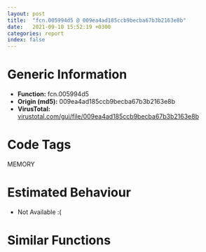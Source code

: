 ```yaml
---
layout: post
title:  "fcn.005994d5 @ 009ea4ad185ccb9becba67b3b2163e8b"
date:   2021-09-10 15:52:19 +0300
categories: report
index: false
---
```


# Generic Information
- **Function:** fcn.005994d5
- **Origin (md5):** 009ea4ad185ccb9becba67b3b2163e8b
- **VirusTotal:** [virustotal.com/gui/file/009ea4ad185ccb9becba67b3b2163e8b][virustotal_ref]

# Code Tags
<span class="tag" id="MEMORY">MEMORY</span>


# Estimated Behaviour
<ul><li class="bhv-desc" id="na">Not Available :(</li></ul>

# Similar Functions
<script type="text/javascript" src="https://www.gstatic.com/charts/loader.js"></script>
<script type="text/javascript">

    google.charts.load('current', {'packages':['corechart']});
    google.charts.setOnLoadCallback(drawChart);

    function drawChart() {
    var data = new google.visualization.DataTable();
        data.addColumn('number', 'X');
        data.addColumn('number', 'Y');
        data.addColumn({type: 'string', role: 'tooltip', 'p': {'html': true}});
        data.addColumn({'type': 'string', 'role': 'style'});
        
        data.addRows([
    [-25.489267349243164, 112.25808715820312, '<b><a href="/report/fcn.005994d5@009ea4ad185ccb9becba67b3b2163e8b">fcn.005994d5</a><br>@009ea4ad185ccb9becba67b3b2163e8b</b><br>', 'point { fill-color: #e0440e; }'],
[49.19106674194336, -58.55709457397461, '<b><a href="/report/fcn.004fcf2a@a9a3c47f5c08fef0f0f69b66c17916ac">fcn.004fcf2a</a><br>@a9a3c47f5c08fef0f0f69b66c17916ac</b><br>', 'null'],
[-95.01146697998047, -20.149639129638672, '<b><a href="/report/fcn.006ccc92@1ad8df9cf1d781bf2acc8965dea0570e">fcn.006ccc92</a><br>@1ad8df9cf1d781bf2acc8965dea0570e</b><br>', 'null'],
[88.00175476074219, 14.4775972366333, '<b><a href="/report/fcn.004fcf2a@ef3a0211d1ddb224667e2aa0d915337b">fcn.004fcf2a</a><br>@ef3a0211d1ddb224667e2aa0d915337b</b><br>', 'null'],
[-7.706760406494141, 18.10289192199707, '<b><a href="/report/fcn.006ccc92@1422b34b080163f61eff1f3b3bdc905d">fcn.006ccc92</a><br>@1422b34b080163f61eff1f3b3bdc905d</b><br>', 'null'],
[-32.134334564208984, -74.19938659667969, '<b><a href="/report/fcn.00523c15@da37d90419c1292c0f16cbfd1f66402d">fcn.00523c15</a><br>@da37d90419c1292c0f16cbfd1f66402d</b><br>', 'null'],
[54.31517791748047, 90.14574432373047, '<b><a href="/report/fcn.005b1812@4e8d6f73c8261716f687f8d06429ef4d">fcn.005b1812</a><br>@4e8d6f73c8261716f687f8d06429ef4d</b><br>', 'null'],
[-91.83732604980469, 62.5531120300293, '<b><a href="/report/fcn.0064ed6f@8c848ad89aab40a1738b363a37856125">fcn.0064ed6f</a><br>@8c848ad89aab40a1738b363a37856125</b><br>', 'null'],

        ]);

    var options = {
        title: 'Similarity Plot',
        legend: 'none',
        colors: ['#dedbd9', '#e6693e', '#ec8f6e', '#f3b49f', '#f6c7b6'],
        tooltip: {isHtml: true, trigger: 'both'},
        explorer: {
        actions: ["dragToZoom", "rightClickToReset"],
        },
        chartArea: {
        width: '80%',
        height: '80%'
        },
        width: '100%',
        height: '100%'
    };

    var chart = new google.visualization.ScatterChart(document.getElementById('chart_div'));

    chart.draw(data, options);
    }
    
</script>


<div id="chart_div" style="width: 100%px; height: 100%;"></div>

# Disassembled Code
{% highlight nasm %}

push ebp
mov ebp, esp
sub esp, 0x94
mov eax, dword[ebp-0x28]
add eax, dword[ebp-0x40]
add eax, dword[ebp-0x38]
mov dword[ebp-0xc], eax
mov eax, dword[ebp-0x34]
add eax, dword[ebp-0x18]
add eax, dword[ebp-0x1c]
mov dword[ebp-0x30], eax
mov eax, dword[ebp-0x24]
add eax, dword[ebp-0x1c]
add eax, dword[ebp-0x10]
mov dword[ebp-0x20], eax
mov eax, dword[ebp-0x14]
add eax, dword[ebp-0x28]
add eax, dword[ebp-0x2c]
mov dword[ebp-0x4c], eax
mov eax, dword[ebp-0xc]
add eax, dword[ebp-0x24]
mov dword[ebp-0x34], eax
mov eax, dword[ebp-0x14]
add eax, dword[ebp-0x40]
add eax, dword[ebp-0x4c]
mov dword[ebp-0x44], eax
mov eax, dword[ebp-0x44]
add eax, dword[ebp-8]
add eax, dword[ebp-0x20]
mov dword[ebp-0x48], eax
mov eax, dword[ebp-0x38]
add eax, dword[ebp-0x48]
mov dword[ebp-0x24], eax
mov eax, dword[ebp-0xc]
add eax, dword[ebp-0x50]
add eax, dword[ebp-0x60]
mov dword[ebp-0x54], eax
mov eax, dword[ebp-0x24]
add eax, dword[ebp-0x48]
add eax, dword[ebp-0x50]
mov dword[ebp-0xc], eax
mov eax, dword[ebp-0x38]
add eax, dword[ebp-0x38]
add eax, dword[ebp-0x18]
mov dword[ebp-0x40], eax
mov eax, dword[ebp-0x30]
add eax, dword[ebp-0x58]
mov dword[ebp-4], eax
mov eax, dword[ebp-8]
add eax, dword[ebp-0x4c]
add eax, dword[ebp-0x18]
mov dword[ebp-0x10], eax
mov eax, dword[ebp-0x54]
add eax, dword[ebp-0x4c]
mov dword[ebp-8], eax
mov eax, dword[ebp-0x58]
add eax, dword[ebp-0x1c]
mov dword[ebp-0x2c], eax
mov eax, dword[ebp-0x64]
add eax, dword[ebp-0x68]
add eax, dword[ebp-4]
mov dword[ebp-0x48], eax
and dword[ebp-0x20], 0
jmp off.b199
mov eax, dword[ebp-0x20]
inc eax
mov dword[ebp-0x20], eax
cmp dword[ebp-0x20], 2
jae off.b216
mov eax, dword[ebp-0x40]
add eax, dword[ebp-0x68]
mov dword[ebp-0x3c], eax
jmp off.b192
mov eax, dword[ebp-0x20]
add eax, dword[ebp-0x18]
add eax, dword[ebp-0x20]
mov dword[ebp-0x30], eax
push 0x40
push 0x3000
push 0x1a521b
push 0
call dword[sym.imp.KERNEL32.dll_VirtualAlloc]
mov dword[ebp-0x80], eax
mov eax, dword[ebp-0x44]
add eax, dword[ebp-8]
mov dword[ebp-0x34], eax
mov eax, dword[ebp-0x68]
add eax, dword[ebp-0x20]
add eax, dword[ebp-0x54]
mov dword[ebp-4], eax
mov eax, dword[ebp-0x28]
add eax, dword[ebp-0x24]
mov dword[ebp-0x14], eax
mov eax, dword[ebp-0x30]
cmp eax, dword[ebp-0x58]
jbe off.b314
mov eax, dword[ebp-0x58]
cmp eax, dword[ebp-0x2c]
jbe off.b314
mov eax, dword[ebp-0x24]
cmp eax, dword[ebp-0x54]
jbe off.b314
mov eax, dword[ebp-0x24]
add eax, dword[ebp-0x2c]
mov dword[ebp-8], eax
mov eax, dword[ebp-0x38]
add eax, dword[ebp-0x10]
mov dword[ebp-0x14], eax
mov eax, dword[ebp-0x50]
add eax, dword[ebp-0x50]
add eax, dword[ebp-0x60]
mov dword[ebp-0x18], eax
mov eax, dword[ebp-0x3c]
add eax, dword[ebp-0x54]
add eax, dword[ebp-0x24]
mov dword[ebp-0x60], eax
mov eax, dword[ebp-0x3c]
add eax, dword[ebp-0x34]
mov dword[ebp-0x24], eax
mov eax, dword[ebp-0x58]
add eax, dword[ebp-0x3c]
add eax, dword[ebp-0x38]
mov dword[ebp-0x18], eax
mov eax, dword[ebp-0x48]
add eax, dword[ebp-0x28]
add eax, dword[ebp-0x28]
mov dword[ebp-0x68], eax
mov eax, dword[ebp-0x58]
add eax, dword[ebp-0x58]
add eax, dword[ebp-0x34]
mov dword[ebp-0x28], eax
mov eax, dword[ebp-0x50]
add eax, dword[ebp-0x34]
add eax, dword[ebp-0x44]
mov dword[ebp-0x10], eax
mov eax, dword[ebp-0x80]
add eax, 0x9b000
mov dword[ebp-0x80], eax
mov eax, dword[ebp-0x14]
add eax, dword[ebp-0x2c]
mov dword[ebp-0x40], eax
mov eax, dword[ebp-0x1c]
add eax, dword[ebp-0x44]
mov dword[ebp-0x10], eax
mov eax, dword[ebp-0x30]
add eax, dword[ebp-0x34]
mov dword[ebp-0x4c], eax
mov dword[ebp-0x88], 0x4677110
mov eax, dword[ebp-0x38]
cmp eax, dword[ebp-4]
je off.b480
mov eax, dword[ebp-8]
cmp eax, dword[ebp-0x34]
jae off.b480
mov eax, dword[ebp-0x1c]
add eax, dword[ebp-0x38]
add eax, dword[ebp-0x18]
mov dword[ebp-0x60], eax
mov eax, dword[ebp-0x60]
add eax, dword[ebp-0x18]
add eax, dword[ebp-0x68]
mov dword[ebp-0x20], eax
mov eax, dword[ebp-4]
add eax, dword[ebp-8]
add eax, dword[ebp-0x28]
mov dword[ebp-0x64], eax
mov eax, dword[ebp-0xc]
cmp eax, dword[ebp-0x34]
jne off.b538
mov eax, dword[ebp-0x60]
cmp eax, dword[ebp-8]
je off.b538
cmp dword[ebp-0x54], 0
jne off.b538
mov eax, dword[ebp-0x28]
add eax, dword[ebp-0x10]
add eax, dword[ebp-0x64]
mov dword[ebp-0xc], eax
and dword[ebp-0x5c], 0
mov eax, dword[ebp-0x14]
add eax, dword[ebp-0x44]
add eax, dword[ebp-4]
mov dword[ebp-0x60], eax
mov eax, dword[ebp-0x14]
add eax, dword[ebp-0x40]
add eax, dword[ebp-0x18]
mov dword[ebp-0x58], eax
mov eax, dword[ebp-0x24]
add eax, dword[ebp-0x3c]
mov dword[ebp-0x54], eax
mov eax, dword[ebp-0x10]
add eax, dword[ebp-0x2c]
mov dword[ebp-4], eax
mov eax, dword[ebp-0x50]
add eax, dword[ebp-0x38]
add eax, dword[ebp-0x38]
mov dword[ebp-0x4c], eax
mov dword[ebp-0x6c], 0xe095be42
mov eax, dword[ebp-0x60]
add eax, dword[ebp-0x58]
mov dword[ebp-0x30], eax
mov eax, dword[ebp-0x3c]
add eax, dword[ebp-0x28]
mov dword[ebp-0x14], eax
mov dword[ebp-0x7c], 0x9624d547
mov eax, dword[ebp-0x4c]
add eax, dword[ebp-0x20]
add eax, dword[ebp-0x2c]
mov dword[ebp-0x34], eax
mov eax, dword[ebp-0x2c]
add eax, dword[ebp-0x10]
add eax, dword[ebp-0x20]
mov dword[ebp-0x48], eax
mov dword[ebp-0x78], 0xfba21b0e
mov eax, dword[ebp-0xc]
add eax, dword[ebp-0x58]
mov dword[ebp-0x64], eax
mov dword[ebp-0x70], 0xac060e31
mov eax, dword[ebp-0x1c]
add eax, dword[ebp-0x1c]
mov dword[ebp-0x68], eax
mov eax, dword[ebp-0x2c]
add eax, dword[ebp-0x3c]
add eax, dword[ebp-0x2c]
mov dword[ebp-0x1c], eax
mov dword[ebp-0x8c], 0x22f37817
mov eax, dword[ebp-0x10]
cmp eax, dword[ebp-0x50]
jb off.b720
cmp dword[ebp-0x18], 0
jae off.b729
mov eax, dword[ebp-0x14]
add eax, dword[ebp-0x14]
mov dword[ebp-0x30], eax
mov eax, dword[ebp-0x3c]
add eax, dword[ebp-4]
add eax, dword[ebp-8]
mov dword[ebp-0xc], eax
mov eax, dword[ebp-0x3c]
imul eax, dword[ebp-4]
add eax, dword[ebp-0x4c]
mov dword[ebp-0x40], eax
and dword[ebp-0x5c], 0
cmp dword[ebp-0x5c], 0xb1e0
jae off.b1603
mov eax, dword[ebp-0xc]
add eax, dword[ebp-0x44]
mov dword[ebp-0x1c], eax
mov eax, dword[ebp-0x6c]
xor eax, dword[ebp-0x7c]
mov dword[ebp-0x6c], eax
mov eax, dword[ebp-0x48]
add eax, dword[ebp-0x2c]
mov dword[ebp-8], eax
mov eax, dword[ebp-0xc]
add eax, dword[ebp-0x44]
mov dword[ebp-0x40], eax
mov eax, dword[ebp-0x6c]
add eax, dword[ebp-0x8c]
mov dword[ebp-0x6c], eax
mov eax, dword[ebp-0x24]
add eax, dword[ebp-0x3c]
mov dword[ebp-0x18], eax
mov eax, dword[ebp-0x70]
add eax, dword[ebp-0x78]
mov dword[ebp-0x70], eax
mov eax, dword[ebp-0x3c]
add eax, dword[ebp-0x4c]
mov dword[ebp-0x1c], eax
mov dword[ebp-4], 0xbec
mov eax, dword[ebp-0x20]
add eax, dword[ebp-0xc]
mov dword[ebp-0x14], eax
mov eax, dword[ebp-0x28]
add eax, dword[ebp-0x40]
mov dword[ebp-0x1c], eax
mov eax, dword[ebp-4]
add eax, 0xb
mov dword[ebp-4], eax
mov eax, dword[ebp-0x60]
add eax, dword[ebp-0x68]
mov dword[ebp-0x30], eax
mov eax, dword[ebp-0x48]
add eax, dword[ebp-0x20]
mov dword[ebp-0x18], eax
cmp dword[ebp-4], 0xc02
jb off.b862
mov eax, dword[ebp-0x7c]
xor eax, dword[ebp-0x78]
mov dword[ebp-0x7c], eax
mov eax, dword[ebp-4]
add eax, dword[ebp-0x50]
mov dword[ebp-0x3c], eax
mov eax, dword[ebp-0x50]
add eax, dword[ebp-0x34]
mov dword[ebp-0x54], eax
mov eax, dword[ebp-0x78]
add eax, dword[ebp-0x70]
mov dword[ebp-0x78], eax
mov eax, dword[ebp-0x1c]
cmp eax, dword[ebp-4]
jb off.b959
mov eax, dword[ebp-0x14]
cmp eax, dword[ebp-0x48]
jbe off.b971
mov eax, dword[ebp-0x2c]
add eax, dword[ebp-0xc]
add eax, dword[ebp-0x10]
mov dword[ebp-0x34], eax
mov eax, dword[ebp-0x70]
add eax, dword[ebp-0x8c]
mov dword[ebp-0x70], eax
mov eax, dword[ebp-0x64]
add eax, dword[ebp-0x64]
mov dword[ebp-0x50], eax
and dword[ebp-0x18], 0
jmp off.b1005
mov eax, dword[ebp-0x18]
inc eax
mov dword[ebp-0x18], eax
cmp dword[ebp-0x18], 2
jae off.b1025
mov eax, dword[ebp-0x44]
add eax, dword[ebp-0x14]
add eax, dword[ebp-0x24]
mov dword[ebp-0x50], eax
jmp off.b998
mov eax, dword[ebp-0x6c]
xor eax, dword[ebp-0x7c]
mov dword[ebp-0x6c], eax
mov eax, dword[ebp-4]
add eax, dword[ebp-0x14]
add eax, dword[ebp-0x38]
mov dword[ebp-0x18], eax
mov eax, dword[ebp-0x48]
add eax, dword[ebp-0x2c]
mov dword[ebp-8], eax
mov eax, dword[ebp-0x10]
add eax, dword[ebp-0x64]
mov dword[ebp-0x24], eax
mov eax, dword[ebp-0x80]
add eax, dword[ebp-0x5c]
mov dword[ebp-0x94], eax
mov eax, dword[ebp-8]
mov dword[ebp-0x84], eax
cmp dword[ebp-0x84], 0x4a
je off.b1114
cmp dword[ebp-0x84], 0x4b
je off.b1136
cmp dword[ebp-0x84], 0x77
je off.b1125
jmp off.b1147
mov eax, dword[ebp-0x1c]
add eax, dword[ebp-0x10]
mov dword[ebp-0x44], eax
jmp off.b1159
mov eax, dword[ebp-0x10]
add eax, dword[ebp-0x10]
mov dword[ebp-0x40], eax
jmp off.b1159
mov eax, dword[ebp-0x54]
add eax, dword[ebp-0x4c]
mov dword[ebp-0x10], eax
jmp off.b1159
mov eax, dword[ebp-0xc]
add eax, dword[ebp-8]
add eax, dword[ebp-0x20]
mov dword[ebp-0x30], eax
mov eax, dword[ebp-0xc]
add eax, dword[ebp-8]
add eax, dword[ebp-0x14]
mov dword[ebp-0x44], eax
mov eax, dword[ebp-0x88]
add eax, dword[ebp-0x5c]
mov dword[ebp-0x90], eax
mov eax, dword[ebp-0x4c]
add eax, dword[ebp-0x30]
mov dword[ebp-0x24], eax
mov eax, dword[ebp-0x44]
add eax, dword[ebp-0x28]
add eax, dword[ebp-0xc]
mov dword[ebp-0x20], eax
mov eax, dword[ebp-0xc]
add eax, dword[ebp-0x48]
add eax, dword[ebp-0x68]
mov dword[ebp-0x54], eax
mov eax, dword[ebp-0x90]
mov eax, dword[eax]
sub eax, dword[ebp-0x6c]
mov ecx, dword[ebp-0x94]
mov dword[ecx], eax
mov eax, dword[ebp-0xc]
add eax, dword[ebp-0x2c]
add eax, dword[ebp-0x48]
mov dword[ebp-0x20], eax
mov eax, dword[ebp-0x38]
imul eax, dword[ebp-0xc]
mov dword[ebp-0x30], eax
mov eax, dword[ebp-0x18]
imul eax, dword[ebp-0x60]
mov dword[ebp-0x1c], eax
mov eax, dword[ebp-0x88]
mov dword[ebp-0x74], eax
cmp dword[ebp-0x74], 0x24
je off.b1345
cmp dword[ebp-0x74], 0x6b
je off.b1359
cmp dword[ebp-0x74], 0x95
je off.b1320
cmp dword[ebp-0x74], 0xd9
je off.b1331
cmp dword[ebp-0x74], 0x109
je off.b1370
jmp off.b1384
mov eax, dword[ebp-0x40]
add eax, dword[ebp-0x50]
mov dword[ebp-0x10], eax
jmp off.b1396
mov eax, dword[ebp-0x3c]
add eax, dword[ebp-0x10]
add eax, dword[ebp-0x34]
mov dword[ebp-0x1c], eax
jmp off.b1396
mov eax, dword[ebp-0x68]
add eax, dword[ebp-0x2c]
add eax, dword[ebp-0x40]
mov dword[ebp-0x38], eax
jmp off.b1396
mov eax, dword[ebp-0x28]
add eax, dword[ebp-0x44]
mov dword[ebp-8], eax
jmp off.b1396
mov eax, dword[ebp-0x1c]
add eax, dword[ebp-0x4c]
add eax, dword[ebp-0x58]
mov dword[ebp-0x28], eax
jmp off.b1396
mov eax, dword[ebp-4]
add eax, dword[ebp-0x24]
add eax, dword[ebp-0x10]
mov dword[ebp-0x60], eax
mov eax, dword[ebp-8]
add eax, dword[ebp-4]
add eax, dword[ebp-0x44]
mov dword[ebp-0x1c], eax
mov eax, dword[ebp-0x30]
add eax, dword[ebp-0x30]
mov dword[ebp-0x14], eax
mov eax, dword[ebp-8]
add eax, dword[ebp-0x14]
mov dword[ebp-0x24], eax
mov eax, dword[ebp-0x5c]
add eax, 0xd7491
mov dword[ebp-0x5c], eax
mov eax, dword[ebp-0x28]
add eax, dword[ebp-0x64]
mov dword[ebp-0x30], eax
mov eax, dword[ebp-0x38]
add eax, dword[ebp-0x20]
add eax, dword[ebp-0x28]
mov dword[ebp-0x64], eax
mov eax, dword[ebp-0x3c]
add eax, dword[ebp-0x34]
add eax, dword[ebp-0x30]
mov dword[ebp-0x14], eax
mov eax, dword[ebp-0x64]
add eax, dword[ebp-0x10]
add eax, dword[ebp-0x3c]
mov dword[ebp-0x14], eax
mov eax, dword[ebp-0x28]
add eax, dword[ebp-0x30]
mov dword[ebp-4], eax
mov eax, dword[ebp-0x20]
add eax, dword[ebp-4]
mov dword[ebp-0x38], eax
mov eax, dword[ebp-0x5c]
sub eax, 0x784a6
mov dword[ebp-0x5c], eax
mov eax, dword[ebp-0x40]
cmp eax, dword[ebp-0x58]
jb off.b1525
cmp dword[ebp-0x18], 0
je off.b1531
cmp dword[ebp-0x14], 0
jne off.b1543
mov eax, dword[ebp-0x4c]
add eax, dword[ebp-0x30]
add eax, dword[ebp-0x40]
mov dword[ebp-0x28], eax
mov eax, dword[ebp-0x28]
add eax, dword[ebp-0x60]
add eax, dword[ebp-0x40]
mov dword[ebp-0x1c], eax
mov eax, dword[ebp-4]
add eax, dword[ebp-0x54]
add eax, dword[ebp-4]
mov dword[ebp-0x2c], eax
mov eax, dword[ebp-0x34]
add eax, dword[ebp-0x3c]
mov dword[ebp-4], eax
mov eax, dword[ebp-0x5c]
sub eax, 0x466a5
mov dword[ebp-0x5c], eax
mov eax, dword[ebp-0x5c]
sub eax, 0x18942
mov dword[ebp-0x5c], eax
jmp off.b758
mov eax, dword[ebp-0x34]
add eax, dword[ebp-4]
add eax, dword[ebp-0x2c]
mov dword[ebp-0xc], eax
mov eax, dword[ebp-0x80]
add eax, 0x8984
mov dword[0x5a8b98], eax
mov eax, dword[ebp-0x28]
add eax, dword[ebp-0x38]
mov dword[ebp-0xc], eax
mov eax, dword[ebp-0x24]
add eax, dword[ebp-0x68]
mov dword[ebp-0x48], eax
mov eax, dword[ebp-0x34]
add eax, dword[ebp-0x14]
mov dword[ebp-8], eax
mov eax, dword[ebp-8]
add eax, dword[ebp-0x18]
mov dword[ebp-0x4c], eax
mov eax, dword[ebp-0x64]
cmp eax, dword[ebp-0x34]
jbe off.b1689
mov eax, dword[ebp-0x60]
cmp eax, dword[ebp-0x50]
jb off.b1689
mov eax, dword[ebp-0x3c]
add eax, dword[ebp-0x64]
mov dword[ebp-0x2c], eax
mov eax, dword[ebp-0x54]
add eax, dword[ebp-0x38]
add eax, dword[ebp-0x48]
mov dword[ebp-0x44], eax
mov eax, dword[ebp-0x24]
cmp eax, dword[ebp-0x50]
jbe off.b1729
mov eax, dword[ebp-0x40]
cmp eax, dword[ebp-8]
jbe off.b1729
mov eax, dword[ebp-0x54]
add eax, dword[ebp-0x10]
add eax, dword[ebp-0x58]
mov dword[ebp-0x1c], eax
mov eax, dword[ebp-0x68]
cmp eax, dword[ebp-8]
jb off.b1757
mov eax, dword[ebp-0x30]
cmp eax, dword[ebp-0x24]
jae off.b1757
mov eax, dword[ebp-0x48]
add eax, dword[ebp-0xc]
add eax, dword[ebp-0x10]
mov dword[ebp-0x2c], eax
mov esp, ebp
pop ebp
ret

{% endhighlight %}

[virustotal_ref]: https://www.virustotal.com/gui/file/009ea4ad185ccb9becba67b3b2163e8b